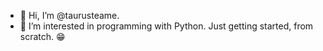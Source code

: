 - 👋 Hi, I’m @taurusteame. 
- 👀 I’m interested in programming with Python. Just getting started, from scratch. 😁


<!---
taurusteame/taurusteame is a ✨ special ✨ repository because its `README.md` (this file) appears on your GitHub profile.
You can click the Preview link to take a look at your changes.
--->
